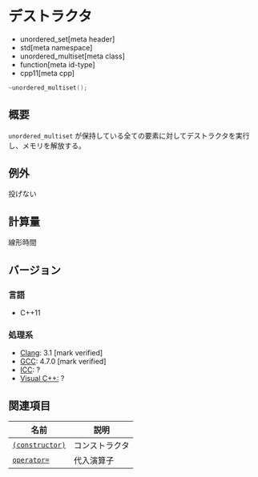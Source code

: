 # デストラクタ
* unordered_set[meta header]
* std[meta namespace]
* unordered_multiset[meta class]
* function[meta id-type]
* cpp11[meta cpp]

```cpp
~unordered_multiset();
```

## 概要
`unordered_multiset` が保持している全ての要素に対してデストラクタを実行し、メモリを解放する。


## 例外
投げない


## 計算量
線形時間


## バージョン
### 言語
- C++11

### 処理系
- [Clang](/implementation.md#clang): 3.1 [mark verified]
- [GCC](/implementation.md#gcc): 4.7.0 [mark verified]
- [ICC](/implementation.md#icc): ?
- [Visual C++:](/implementation.md#visual_cpp) ?

## 関連項目

| 名前                                       | 説明           |
|--------------------------------------------|----------------|
| [`(constructor)`](op_constructor.md)     | コンストラクタ |
| [`operator=`](op_assign.md)              | 代入演算子     |
